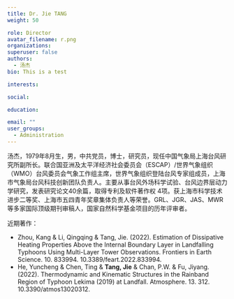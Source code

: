 ```yaml
---
title: Dr. Jie TANG
weight: 50

role: Director
avatar_filename: r.png
organizations:
superuser: false
authors:
  - 汤杰
bio: This is a test

interests:

social:

education:

email: ""
user_groups:
  - Administration
---
```

汤杰，1979年8月生，男，中共党员，博士，研究员，现任中国气象局上海台风研究所副所长。联合国亚洲及太平洋经济社会委员会（ESCAP）/世界气象组织（WMO）台风委员会气象工作组主席，世界气象组织登陆台风专家组成员，上海市气象局台风科技创新团队负责人。主要从事台风外场科学试验、台风边界层动力学研究，发表研究论文40余篇，取得专利及软件著作权 4项。获上海市科学技术进步二等奖、上海市五四青年奖章集体负责人等荣誉。GRL、JGR、JAS、MWR等多家国际顶级期刊审稿人，国家自然科学基金项目的历年评审者。

近期著作：
  - Zhou, Kang & Li, Qingqing & Tang, Jie. (2022). Estimation of Dissipative Heating Properties Above the Internal Boundary Layer in Landfalling Typhoons Using Multi-Layer Tower Observations. Frontiers in Earth Science. 10. 833994. 10.3389/feart.2022.833994. 
  - He, Yuncheng & Chen, Ting & **Tang, Jie** & Chan, P.W. & Fu, Jiyang. (2022). Thermodynamic and Kinematic Structures in the Rainband Region of Typhoon Lekima (2019) at Landfall. Atmosphere. 13. 312. 10.3390/atmos13020312. 